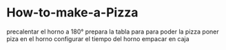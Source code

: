 # How-to-make-a-Pizza

precalentar el horno a 180°
prepara la tabla para para poder la pizza
poner piza en el horno
configurar el tiempo del horno
empacar en caja
